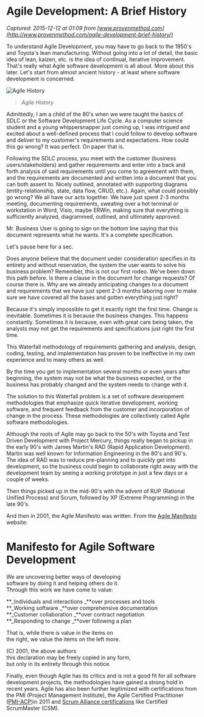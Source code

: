 # Agile Development: A Brief History

_Captured: 2015-12-12 at 01:09 from [www.provenmethod.com](http://www.provenmethod.com/agile-development-brief-history/)_

To understand Agile Development, you may have to go back to the 1950's and Toyota's lean manufacturing. Without going into a lot of detail, the basic idea of lean, kaizen, etc. is the idea of continual, iterative improvement. That's really what Agile software development is all about. More about this later. Let's start from almost ancient history - at least where software development is concerned.

![Agile History](http://professionalservices.provenmethod.com/wp-content/uploads/2014/07/AgileHistory.jpg)

> _Agile History_

Admittedly, I am a child of the 80's when we were taught the basics of SDLC or the Software Development Life Cycle. As a computer science student and a young whippersnapper just coming up, I was intrigued and excited about a well-defined process that I could follow to develop software and deliver to my customer's requirements and expectations. How could this go wrong? It was perfect. On paper that is.

Following the SDLC process, you meet with the customer (business users/stakeholders) and gather requirements and enter into a back and forth analysis of said requirements until you come to agreement with them, and the requirements are documented and written into a document that you can both assent to. Nicely outlined, annotated with supporting diagrams (entity-relationship, state, data flow, CRUD, etc.). Again, what could possibly go wrong? We all have our acts together. We have just spent 2-3 months meeting, documenting requirements, sweating over a hot terminal or workstation in Word, Visio, maybe ERWin, making sure that everything is sufficiently analyzed, diagrammed, outlined, and ultimately approved.

Mr. Business User is going to sign on the bottom line saying that this document represents what he wants. It's a complete specification.

Let's pause here for a sec.

Does anyone believe that the document under consideration specifies in its entirety and without reservation, the system the user wants to solve his business problem? Remember, this is not our first rodeo. We've been down this path before. Is there a clause in the document for change requests? Of course there is. Why are we already anticipating changes to a document and requirements that we have just spent 2-3 months laboring over to make sure we have covered all the bases and gotten everything just right?

Because it's simply impossible to get it exactly right the first time. Change is inevitable. Sometimes it is because the business changes. This happens constantly. Sometimes it is because, even with great care being taken, the analysts may not get the requirements and specifications just right the first time.

This Waterfall methodology of requirements gathering and analysis, design, coding, testing, and implementation has proven to be ineffective in my own experience and to many others as well.

By the time you get to implementation several months or even years after beginning, the system may not be what the business expected, or the business has probably changed and the system needs to change with it.

The solution to this Waterfall problem is a set of software development methodologies that emphasize quick iterative development, working software, and frequent feedback from the customer and incorporation of change in the process. These methodologies are collectively called Agile software methodologies.

Although the roots of Agile may go back to the 50's with Toyota and Test Driven Development with Project Mercury, things really began to pickup in the early 90's with James Martin's RAD (Rapid Application Development). Martin was well known for Information Engineering in the 80's and 90's. The idea of RAD was to reduce pre-planning and to quickly get into development, so the business could begin to collaborate right away with the development team by seeing a working prototype in just a few days or a couple of weeks.

Then things picked up in the mid-90's with the advent of RUP (Rational Unified Process) and Scrum, followed by XP (Extreme Programming) in the late 90's.

And then in 2001, the Agile Manifesto was written. From the [Agile Manifesto](http://www.agilemanifesto.org) website:

# **Manifesto for Agile Software Development**

We are uncovering better ways of developing  
software by doing it and helping others do it.  
Through this work we have come to value:

**_Individuals and interactions _**over processes and tools  
**_Working software _**over comprehensive documentation  
**_Customer collaboration _**over contract negotiation  
**_Responding to change _**over following a plan

That is, while there is value in the items on  
the right, we value the items on the left more.

(C) 2001, the above authors  
this declaration may be freely copied in any form,   
but only in its entirety through this notice.

Finally, even though Agile has its critics and is not a good fit for all software development projects, the methodologies have gained a strong hold in recent years. Agile has also been further legitimized with certifications from the PMI (Project Management Institute), the Agile Certified Practitioner ([PMI-ACP](http://www.pmi.org/en/Certification/New-PMI-Agile-Certification.aspx?WT.mc_id=Mar-2013AgileGooglePMIAgile))in 2011 and [Scrum Alliance certifications](http://www.scrumalliance.org/certifications/practitioners) like Certified ScrumMaster (CSM).
